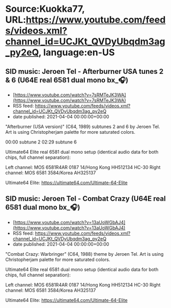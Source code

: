 # Source:Kuokka77, URL:https://www.youtube.com/feeds/videos.xml?channel_id=UCJKt_QVDyUbqdm3ag_py2eQ, language:en-US

## SID music: Jeroen Tel - Afterburner USA tunes 2 & 6 (U64E real 6581 dual mono bx_🎧)
 - [https://www.youtube.com/watch?v=7sRMTeJK3WA](https://www.youtube.com/watch?v=7sRMTeJK3WA)
 - RSS feed: https://www.youtube.com/feeds/videos.xml?channel_id=UCJKt_QVDyUbqdm3ag_py2eQ
 - date published: 2021-04-04 00:00:00+00:00

"Afterburner (USA version)" (C64, 1989) subtunes 2 and 6 by Jeroen Tel. Art is using Christopherjam palette for more saturated colors.

00:00 subtune 2
02:29 subtune 6

Ultimate64 Elite real 6581 dual mono setup (identical audio data for both chips, full channel separation):

Left channel: MOS 6581R4AR 0187 14/Hong Kong HH512134 HC-30
Right channel: MOS 6581 3584/Korea AH325137

Ultimate64 Elite:
https://ultimate64.com/Ultimate-64-Elite

## SID music: Jeroen Tel - Combat Crazy (U64E real 6581 dual mono bx_🎧)
 - [https://www.youtube.com/watch?v=13aUoWGbAJ4](https://www.youtube.com/watch?v=13aUoWGbAJ4)
 - RSS feed: https://www.youtube.com/feeds/videos.xml?channel_id=UCJKt_QVDyUbqdm3ag_py2eQ
 - date published: 2021-04-04 00:00:00+00:00

"Combat Crazy: Warbringer" (C64, 1988) theme by Jeroen Tel. Art is using Christopherjam palette for more saturated colors.

Ultimate64 Elite real 6581 dual mono setup (identical audio data for both chips, full channel separation):

Left channel: MOS 6581R4AR 0187 14/Hong Kong HH512134 HC-30
Right channel: MOS 6581 3584/Korea AH325137

Ultimate64 Elite:
https://ultimate64.com/Ultimate-64-Elite

